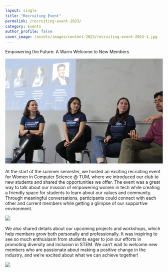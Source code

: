 ```yaml
---
layout: single
title: "Recruiting Event"
permalink: /recruiting-event-2023/
category: Events
author_profile: false
cover_image: /assets/images/content-2023/recruiting-event-2023-1.jpg
---
```


Empowering the Future: A Warm Welcome to New Members

![](/assets/images/content-2023/recruiting-event-2023-1.jpg)

At the start of the summer semester, we hosted an exciting recruiting event for Women in Computer Science @ TUM, where we introduced our club to new students and shared the opportunities we offer. The event was a great way to talk about our mission of empowering women in tech while creating a friendly space for students to learn about our values and community. Through meaningful conversations, participants could connect with each other and current members while getting a glimpse of our supportive environment.

![](/assets/images/content-2023/recruiting-event-2023-2.jpg)

We also shared details about our upcoming projects and workshops, which help members grow both personally and professionally. It was inspiring to see so much enthusiasm from students eager to join our efforts in promoting diversity and inclusion in STEM. We can’t wait to welcome new members who are passionate about making a positive change in the industry, and we’re excited about what we can achieve together!

![](/assets/images/content-2023/recruiting-event-2023-3.jpg)